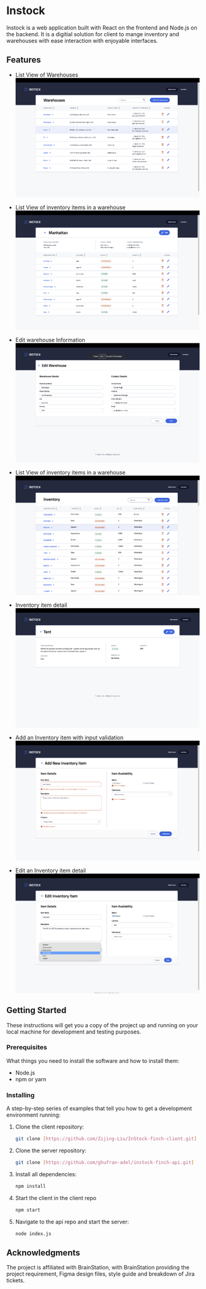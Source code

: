 # Instock

Instock is a web application built with React on the frontend and Node.js on the backend. It is a digitial solution for client to mange inventory and warehouses with ease interaction with enjoyable interfaces.

## Features

- List View of Warehouses
  ![List View of Warehouses](./asset/Overview-of-warehouses.png)

- List View of inventory items in a warehouse
  ![List View of inventory items in a warehouse](./asset/Inventory-item-in-Mahattan-warehouse.png)

- Edit warehouse Information
  ![Edit warehouse Information](./asset/Edit-warehouse-data.png)

- List View of inventory items in a warehouse
  ![List View of inventory items in a warehouse](./asset/Oview-of-inventory.png)

- Inventory item detail
  ![Inventory item detail](./asset/Inventory-item-details.png)

- Add an Inventory item with input validation
  ![ Add an Inventory item](./asset/Input-validation.png)

- Edit an Inventory item detail
  ![Edit an Inventory item detail with input validation](./asset/Edit-inventory-detial.png)

## Getting Started

These instructions will get you a copy of the project up and running on your local machine for development and testing purposes.

### Prerequisites

What things you need to install the software and how to install them:

- Node.js
- npm or yarn

### Installing

A step-by-step series of examples that tell you how to get a development environment running:

1. Clone the client repository:
   ```bash
   git clone [https://github.com/Zijing-Liu/InStock-finch-client.git]
   ```
2. Clone the server repository:

   ```bash
   git clone [https://github.com/ghufran-adel/instock-finch-api.git]
   ```

3. Install all dependencies:
   ```bash
   npm install
   ```
4. Start the client in the client repo
   ```bash
   npm start
   ```
5. Navigate to the api repo and start the server:
   ```bash
   node index.js
   ```

## Acknowledgments

The project is affiliated with BrainStation, with BrainStation providing the project requirement, Figma design files, style guide and breakdown of Jira tickets.

